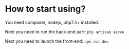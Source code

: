 <h1>How to start using?
</h1>
You need composer, nodejs, php7.4+ installed. 


Next you need to run the back-end part:
`php artisan serve`


Next you need to launch the front-end:
`npm run dev`

